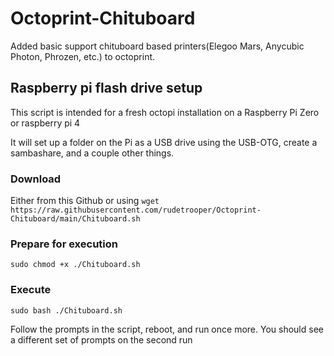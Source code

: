 # Octoprint-Chituboard
Added basic support chituboard based printers(Elegoo Mars, Anycubic Photon, Phrozen, etc.) to octoprint.


## Raspberry pi flash drive setup
This script is intended for a fresh octopi installation on a Raspberry Pi Zero or raspberry pi 4

It will set up a folder on the Pi as a USB drive using the USB-OTG, create a sambashare, and a couple other things.

### Download
Either from this Github or using
`wget https://raw.githubusercontent.com/rudetrooper/Octoprint-Chituboard/main/Chituboard.sh`

### Prepare for execution
`sudo chmod +x ./Chituboard.sh`

### Execute
`sudo bash ./Chituboard.sh`

Follow the prompts in the script, reboot, and run once more.
You should see a different set of prompts on the second run

